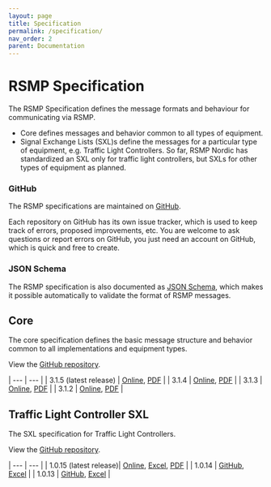 ```yaml
---
layout: page
title: Specification
permalink: /specification/
nav_order: 2
parent: Documentation
---
```


# RSMP Specification
The RSMP Specification defines the message formats and behaviour for communicating via RSMP.

- Core defines messages and behavior common to all types of equipment.
- Signal Exchange Lists (SXL)s define the messages for a particular type of equipment, e.g. Traffic Light Controllers. So far, RSMP Nordic has standardized an SXL only for traffic light controllers, but SXLs for other types of equipment as planned.

### GitHub
The RSMP specifications are maintained on [GitHub](https://github.com/rsmp-nordic).

Each repository on GitHub has its own issue tracker, which is used to keep track of errors, proposed improvements, etc. You are welcome to ask questions or report errors on GitHub, you just need an account on GitHub, which is quick and free to create.

### JSON Schema
The RSMP specification is also documented as [JSON Schema](https://github.com/rsmp-nordic/rsmp_schema), which makes it possible automatically to validate the format of RSMP messages.

## Core
The core specification defines the basic message structure and behavior common to all implementations and equipment types.

View the [GitHub repository](https://github.com/rsmp-nordic/rsmp_core).

| --- | --- |
| 3.1.5 (latest release) | [Online][core_3.1.5_online], [PDF][core_3.1.5_pdf] |
| 3.1.4          | [Online][core_3.1.4_online], [PDF][core_3.1.4_pdf] |
| 3.1.3          | [Online][core_3.1.3_online], [PDF][core_3.1.3_pdf] |
| 3.1.2          | [Online][core_3.1.2_online], [PDF][core_3.1.2_pdf] |

[core_3.1.5_pdf]: https://github.com/rsmp-nordic/rsmp_core
[core_3.1.5_online]: https://github.com/rsmp-nordic/rsmp_core/blob/v3.1.5/rst/rsmp.rst

[core_3.1.4_pdf]: https://github.com/rsmp-nordic/rsmp_core/releases/download/v3.1.4/rsmp-spec-3.1.4.pdf
[core_3.1.4_online]: https://github.com/rsmp-nordic/rsmp_core/blob/v3.1.4/rst/rsmp.rst

[core_3.1.3_pdf]: https://github.com/rsmp-nordic/rsmp_core/releases/download/v3.1.3/rsmp-spec-3.1.3.pdf
[core_3.1.3_online]: https://github.com/rsmp-nordic/rsmp_core/blob/v3.1.3/rst/rsmp.rst

[core_3.1.2_pdf]: https://github.com/rsmp-nordic/rsmp_core/releases/download/v3.1.3/rsmp-spec-3.1.3.pdf
[core_3.1.2_online]: https://github.com/rsmp-nordic/rsmp_core/blob/v3.1.3/rst/rsmp.rst


## Traffic Light Controller SXL
The SXL specification for Traffic Light Controllers. 

View the [GitHub repository](https://github.com/rsmp-nordic/rsmp_sxl_traffic_lights).

| --- | --- |
| 1.0.15 (latest release)| [Online][tlc_1.0.15_online], [Excel][tlc_1.0.15_excel], [PDF][tlc_1.0.15_pdf] |
| 1.0.14         | [GitHub][tlc_1.0.14_github], [Excel][tlc_1.0.14_excel] |
| 1.0.13         | [GitHub][tlc_1.0.13_github], [Excel][tlc_1.0.13_excel] |

[tlc_1.0.15_pdf]: hhttps://github.com/rsmp-nordic/rsmp_sxl_traffic_lights/releases/download/1.0.15/sxl-tlc-1.0.15.pdf
[tlc_1.0.15_excel]: https://github.com/rsmp-nordic/rsmp_sxl_traffic_lights/releases/download/1.0.15/SXL_Traffic_Controller_ver_1_0_15-2020-10-30.xlsx
[tlc_1.0.15_online]: https://rsmp-nordic.github.io/rsmp_sxl_traffic_lights/

[tlc_1.0.14_pdf]: hhttps://github.com/rsmp-nordic/rsmp_sxl_traffic_lights/releases/download/1.0.15/sxl-tlc-1.0.15.pdf
[tlc_1.0.14_excel]: https://github.com/rsmp-nordic/rsmp_sxl_traffic_lights/releases/download/1.0.14/SXL_Traffic_Controller_ver_1_0_14-2017-10-30.xlsx
[tlc_1.0.14_github]: https://github.com/rsmp-nordic/rsmp_sxl_traffic_lights/blob/b7978b45623bf37c1a3ccefa879b6a18e13a210a/sxl_traffic_controller.md

[tlc_1.0.13_pdf]: hhttps://github.com/rsmp-nordic/rsmp_sxl_traffic_lights/releases/download/1.0.15/sxl-tlc-1.0.15.pdf
[tlc_1.0.13_excel]: https://github.com/rsmp-nordic/rsmp_sxl_traffic_lights/releases/download/1.0.13/SXL_Traffic_Controller_ver_1_0_13-2017-06-26.xlsx
[tlc_1.0.13_github]: https://github.com/rsmp-nordic/rsmp_sxl_traffic_lights/blob/3d1ea78184b958e1cfb6527b67df093eea893caa/sxl_traffic_controller.md
